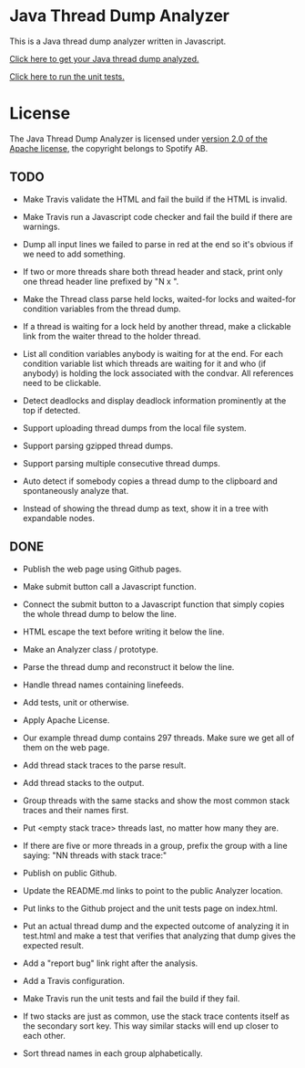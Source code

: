 <!--- -*-markdown-*- -->

# Java Thread Dump Analyzer

This is a Java thread dump analyzer written in Javascript.

[Click here to get your Java thread dump analyzed.](http://spotify.github.io/threaddump-analyzer/)

[Click here to run the unit tests.](http://spotify.github.io/threaddump-analyzer/test.html)

# License

The Java Thread Dump Analyzer is licensed under
[version 2.0 of the Apache license](http://www.apache.org/licenses/LICENSE-2.0.html),
the copyright belongs to Spotify AB.

## TODO
* Make Travis validate the HTML and fail the build if the HTML is
invalid.

* Make Travis run a Javascript code checker and fail the build if there
are warnings.

* Dump all input lines we failed to parse in red at the end so it's
obvious if we need to add something.

* If two or more threads share both thread header and stack, print
only one thread header line prefixed by "N x ".

* Make the Thread class parse held locks, waited-for locks and
waited-for condition variables from the thread dump.

* If a thread is waiting for a lock held by another thread, make a
clickable link from the waiter thread to the holder thread.

* List all condition variables anybody is waiting for at the end. For
each condition variable list which threads are waiting for it and who
(if anybody) is holding the lock associated with the condvar. All
references need to be clickable.

* Detect deadlocks and display deadlock information prominently at the
top if detected.

* Support uploading thread dumps from the local file system.

* Support parsing gzipped thread dumps.

* Support parsing multiple consecutive thread dumps.

* Auto detect if somebody copies a thread dump to the clipboard and
spontaneously analyze that.

* Instead of showing the thread dump as text, show it in a tree with
expandable nodes.

## DONE
* Publish the web page using Github pages.

* Make submit button call a Javascript function.

* Connect the submit button to a Javascript function that simply
copies the whole thread dump to below the line.

* HTML escape the text before writing it below the line.

* Make an Analyzer class / prototype.

* Parse the thread dump and reconstruct it below the line.

* Handle thread names containing linefeeds.

* Add tests, unit or otherwise.

* Apply Apache License.

* Our example thread dump contains 297 threads. Make sure we get all
of them on the web page.

* Add thread stack traces to the parse result.

* Add thread stacks to the output.

* Group threads with the same stacks and show the most common stack
traces and their names first.

* Put \<empty stack trace\> threads last, no matter how many they are.

* If there are five or more threads in a group, prefix the group with a
line saying: "NN threads with stack trace:"

* Publish on public Github.

* Update the README.md links to point to the public Analyzer location.

* Put links to the Github project and the unit tests page on index.html.

* Put an actual thread dump and the expected outcome of analyzing it
in test.html and make a test that verifies that analyzing that dump
gives the expected result.

* Add a "report bug" link right after the analysis.

* Add a Travis configuration.

* Make Travis run the unit tests and fail the build if they fail.

* If two stacks are just as common, use the stack trace contents itself
as the secondary sort key. This way similar stacks will end up closer to
each other.

* Sort thread names in each group alphabetically.
